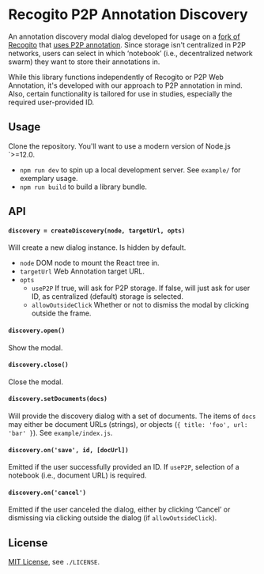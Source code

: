 # Recogito P2P Annotation Discovery

An annotation discovery modal dialog developed for usage on a [fork of Recogito](https://github.com/falafeljan/recogito2-p2p) that [uses P2P annotation](https://github.com/falafeljan/from-me-to-you). Since storage isn't centralized in P2P networks, users can select in which ‘notebook’ (i.e., decentralized network swarm) they want to store their annotations in.

While this library functions independently of Recogito or P2P Web Annotation, it's developed with our approach to P2P annotation in mind. Also, certain functionality is tailored for use in studies, especially the required user-provided ID.

## Usage

Clone the repository. You'll want to use a modern version of Node.js `>=12.0.

- `npm run dev` to spin up a local development server. See `example/` for exemplary usage.
- `npm run build` to build a library bundle.

## API

#### `discovery = createDiscovery(node, targetUrl, opts)`

Will create a new dialog instance. Is hidden by default.

- `node` DOM node to mount the React tree in.
- `targetUrl` Web Annotation target URL.
- `opts`
  - `useP2P` If true, will ask for P2P storage. If false, will just ask for user ID, as centralized (default) storage is selected.
  - `allowOutsideClick` Whether or not to dismiss the modal by clicking outside the frame.

#### `discovery.open()`

Show the modal.

#### `discovery.close()`

Close the modal.

#### `discovery.setDocuments(docs)`

Will provide the discovery dialog with a set of documents. The items of `docs` may either be document URLs (strings), or objects (`{ title: 'foo', url: 'bar' }`). See `example/index.js`.

#### `discovery.on('save', id, [docUrl])`

Emitted if the user successfully provided an ID. If `useP2P`, selection of a notebook (i.e., document URL) is required.

#### `discovery.on('cancel')`

Emitted if the user canceled the dialog, either by clicking ‘Cancel’ or dismissing via clicking outside the dialog (if `allowOutsideClick`).

## License

[MIT License](/LICENSE), see `./LICENSE`.
